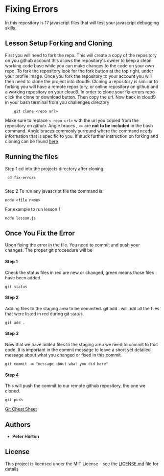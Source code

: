# Fixing Errors

In this repository is 17 javascript files that will test your javascript debugging skills.

## Lesson Setup Forking and Cloning
First you will need to fork the repo. This will create a copy of the repository on you github account this allows the repository's 
owner to keep a clean working code base while you can make changes to the code on your own repo.
To fork the repository look for the fork button at the top right, under your profile image.
Once you fork the repository to your account you will then need to clone the project into cloud9. 
Cloning a repository is similiar to forking you will have a remote repository, or online repository on github
and a working repository on your cloud9. In order to clone your fix-errors repo click the clone or download button.
Then copy the url. Now back in cloud9 in your bash terminal from you challenges directory
```
    git clone <repo url>
```    
Make sure to replace `< repo url>` with the url you copied from the 
repository on github. Angle braces , `<>` are **not to be included** in the 
bash command. Angle braces commonly surround where the command needs 
information that is specific to you. If stuck further instruction on 
forking and cloning can be found 
[here](https://docs.google.com/document/d/14byPrWvvdGPgPINLrZcSBIC6hEICGr2nkMpUctL3Yi4/edit#heading=h.9g8b9kmlg2ei)


## Running the files
Step 1
    cd into the projects directory after cloning. 
```
 cd fix-errors
 
```
Step 2 
    To run any javascript file the command is:

```
node <file name>

```
For example to run lesson 1.
```
node lesson.js

```
## Once You Fix the Error
Upon fixing the error in the file. You need to commit and push your changes.
The proper git proceedure will be

#### Step 1

Check the status files in red are new or changed, green means those files have been added.
```
git status

```
#### Step 2

Adding files to the staging area to be commited. git add . will add all the files
that were listed in red during git status.

```
git add .

```

#### Step 3  

Now that we have added files to the staging area we need to commit to that code.
It is important in the commit message to leave a short yet detailed message about 
what you changed or fixed in this commit.
```
git commit -m "message about what you did here"
```

#### Step 4

This will push the commit to our remote github repository, the one we cloned. 
``` 
git push

```
[Git Cheat Sheet](https://drive.google.com/file/d/0B4BwMqLSws0ZZi13N2FwZW4wa3M/view?usp=sharing)

## Authors

* **Peter Horton**
## License

This project is licensed under the MIT License - see the [LICENSE.md](LICENSE.md) file for details

